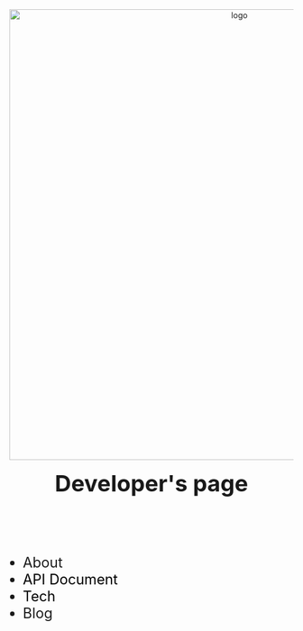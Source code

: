 <style>
h1:nth-child(1){display:none;}
.subject{
  text-align: center;
}
.link {
  text-decoration: none;
  color : black;
}
.box{
  outline-style: solid;
  padding : 20px;
  outline-color : black;
  height : 1000px;
  weight : 100%;
}
.subject{
  font-size : 40px;
  text-align: center;
  margin : 0 0 70px 0;
}

.navbar >li{
  font-size : 25px;
}
</style>
 <center><img width="800px"  alt="logo" src="https://user-images.githubusercontent.com/57890052/139808423-eb478b6d-4d26-4075-8165-c7a75bc9a8a2.png"></center>
 <br/>
<h2 class="subject">Developer's page</h2>
<br/>
<nav>
  <ul class="navbar">
    <li>About</li>
    <li><a class="link" href="https://bold-9.github.io/ownMall">API Document</a></li>
    <li><a class="link" href="https://bold-9.github.io/front-end">Tech</a></li>
    <li>Blog</li>
  </ul>
</nav>
